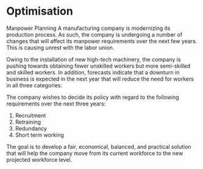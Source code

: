 # Optimisation
Manpower Planning
A manufacturing company is modernizing its production process. As such, the company is
undergoing a number of changes that will affect its manpower requirements over the next few
years. This is causing unrest with the labor union.

Owing to the installation of new high-tech machinery, the company is pushing towards obtaining
fewer unskilled workers but more semi-skilled and skilled workers. In addition, forecasts
indicate that a downturn in business is expected in the next year that will reduce the need for
workers in all three categories. 


The company wishes to decide its policy with regard to the following requirements over the next
three years:
1. Recruitment
2. Retraining
3. Redundancy
4. Short term working

The goal is to develop a fair, economical, balanced, and practical solution that will help the
company move from its current workforce to the new projected workforce level.
